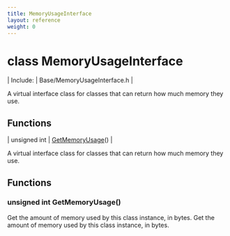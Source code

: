 ```yaml
---
title: MemoryUsageInterface
layout: reference
weight: 0
---
```

class MemoryUsageInterface
===

| Include: | Base/MemoryUsageInterface.h |

A virtual interface class for classes that can return how much memory they use.


Functions
---

| unsigned int | [GetMemoryUsage](#GetMemoryUsage)() |

A virtual interface class for classes that can return how much memory they use.
  


Functions
---

### <a name="GetMemoryUsage"/>unsigned int GetMemoryUsage()
Get the amount of memory used by this class instance, in bytes.
Get the amount of memory used by this class instance, in bytes.
